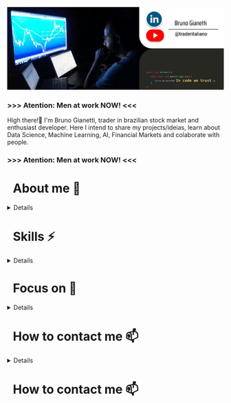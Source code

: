 <img width="1000" alt="rename screenshot" src="https://github.com/BrunoGianetti/BrunoGianetti/blob/main/Github_capa.png">

### >>> Atention: Men at work NOW! <<<

High there!👋 I'm Bruno Gianetti, trader in brazilian stock market and enthusiast developer. Here I intend to share my projects/ideias, learn about Data Science, Machine Learning, AI, Financial Markets and colaborate with people.

### >>> Atention: Men at work NOW! <<<

<h1> &nbsp; About me 🤔</h1>
  
<details> 
  <p> - &nbsp; Self-taught. I work hard using any disposeble time along my day to improve skills.</p>
  <p> - &nbsp; Ambicious. I want to become more than yesterday.</p>
  <p> - &nbsp; Tech lover. I like very much tech solutions and facilities using devices. </p>
  <p> - &nbsp; Book eater. Any subject, fiction or technical, I always have a book in hands. </p>
  </details>

<h1> &nbsp; Skills ⚡</h1>

<details> 
  <p> - &nbsp; English. Technincal and always practicin. </p>
  <p> - &nbsp; Italian. Beginner, but gain allday. </p>
  <p> - &nbsp; Python. My Core! My base language. And learn more everyday. </p>
  <p> - &nbsp; HTML. I like it and using in all stuffs. </p>
  <p> - &nbsp; Git. Basically tooling everything. </p>
</details>

<h1> &nbsp; Focus on 🔭</h1>

<details> 
  <p> - &nbsp; Exploring new technologies and developing software solutions and quick hacks.</p>
  <p> - &nbsp; Learn more about Deep Learning.</p>
  <p> - &nbsp; Learn more about Artificial Intelligence.</p>
  <p> - &nbsp; Learn more about Automation.</p>
  <p> - &nbsp; Learn more about Financial Market.</p>
</details>

<h1> &nbsp; How to contact me 📫 </h1>

<details> 
  <p> - &nbsp; Email: </p>
  <p> - &nbsp; Phone: </p>
  <p> - &nbsp; Facebook: </p>
  <p> - &nbsp; Linked In: </p>
  <p> - &nbsp; Instagram: </p>
  <p> - &nbsp; Twitter: </p>
</details>

<h1> &nbsp; How to contact me 📫 </h1>

<!--
**BrunoGianetti/BrunoGianetti** is a ✨ _special_ ✨ repository because its `README.md` (this file) appears on your GitHub profile.

Here are some ideas to get you started:

- 🔭 I’m currently working on ...
- 🌱 I’m currently learning ...
- 👯 I’m looking to collaborate on ...
- 🤔 I’m looking for help with ...
- 💬 Ask me about ...
- 📫 How to reach me: ...
- 😄 Pronouns: ...
- ⚡ Fun fact: ...
-->
